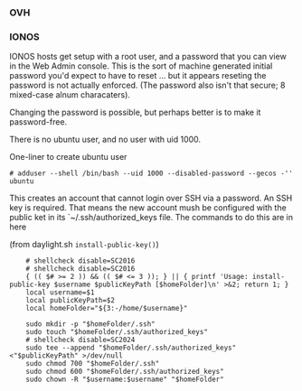 ### OVH

### IONOS
IONOS hosts get setup with a root user, and a password that you can view in the Web Admin console. This is the sort of machine generated initial password you'd expect to have to reset ... but it appears reseting the password is not actually enforced. (The password also isn't that secure; 8 mixed-case alnum characaters).

Changing the password is possible, but perhaps better is to make it password-free.

There is no ubuntu user, and no user with uid 1000.

One-liner to create ubuntu user

```
# adduser --shell /bin/bash --uid 1000 --disabled-password --gecos -'' ubuntu
```

This creates an account that cannot login over SSH via a password. An SSH key is required. That means the new account mush be configured with the public ket in its `~/.ssh/authorized_keys file. The commands to do this are in here

(from daylight.sh `install-public-key()`)
```
    # shellcheck disable=SC2016
    # shellcheck disable=SC2016
    { (( $# >= 2 )) && (( $# <= 3 )); } || { printf 'Usage: install-public-key $username $publicKeyPath [$homeFolder]\n' >&2; return 1; }
    local username=$1
    local publicKeyPath=$2
    local homeFolder="${3:-/home/$username}"

    sudo mkdir -p "$homeFolder/.ssh"
    sudo touch "$homeFolder/.ssh/authorized_keys"
    # shellcheck disable=SC2024
    sudo tee --append "$homeFolder/.ssh/authorized_keys" <"$publicKeyPath" >/dev/null
    sudo chmod 700 "$homeFolder/.ssh"
    sudo chmod 600 "$homeFolder/.ssh/authorized_keys"
    sudo chown -R "$username:$username" "$homeFolder"
```